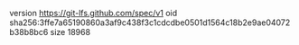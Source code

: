 version https://git-lfs.github.com/spec/v1
oid sha256:3ffe7a65190860a3af9c438f3c1cdcdbe0501d1564c18b2e9ae04072b38b8bc6
size 18968
